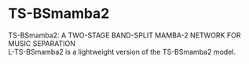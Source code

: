 # TS-BSmamba2
TS-BSmamba2:  A TWO-STAGE BAND-SPLIT MAMBA-2 NETWORK FOR MUSIC SEPARATION   <br>
L-TS-BSmamba2 is a lightweight version of the TS-BSmamba2 model.
